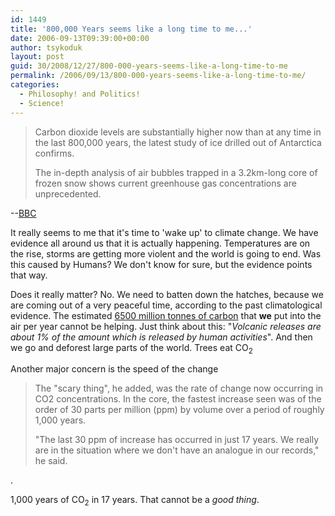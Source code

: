```yaml
---
id: 1449
title: '800,000 Years seems like a long time to me...'
date: 2006-09-13T09:39:00+00:00
author: tsykoduk
layout: post
guid: 30/2008/12/27/800-000-years-seems-like-a-long-time-to-me
permalink: /2006/09/13/800-000-years-seems-like-a-long-time-to-me/
categories:
  - Philosophy! and Politics!
  - Science!
---
```

<blockquote>Carbon dioxide levels are substantially higher now than at any time in the last 800,000 years, the latest study of ice drilled out of Antarctica confirms.

The in-depth analysis of air bubbles trapped in a 3.2km-long core of frozen snow shows current greenhouse gas concentrations are unprecedented.</blockquote>

--<a href="http://news.bbc.co.uk/1/hi/sci/tech/5314592.stm">BBC</a>

 It really seems to me that it's time to 'wake up' to climate change. We have evidence all around us that it is actually happening. Temperatures are on the rise, storms are getting more violent and the world is going to end. Was this caused by Humans? We don't know for sure, but the evidence points that way.

 Does it really matter? No. We need to batten down the hatches, because we are coming out of a very peaceful time, according to the past climatological evidence. The estimated <a href="http://en.wikipedia.org/wiki/Carbon_dioxide#Concentrations_of_CO2_in_atmosphere">6500 million tonnes of carbon</a> that <b>we</b> put into the air per year cannot be helping. Just think about this: "<i>Volcanic releases are about 1% of the amount which is released by human activities</i>". And then we go and deforest large parts of the world. Trees eat CO<sub>2</sub>

 Another major concern is the speed of the change

<blockquote>The "scary thing", he added, was the rate of change now occurring in CO2 concentrations. In the core, the fastest increase seen was of the order of 30 parts per million (ppm) by volume over a period of roughly 1,000 years.

"The last 30 ppm of increase has occurred in just 17 years. We really are in the situation where we don't have an analogue in our records," he said.</blockquote>.

1,000 years of CO<sub>2</sub> in 17 years. That cannot be a <i>good thing</i>.